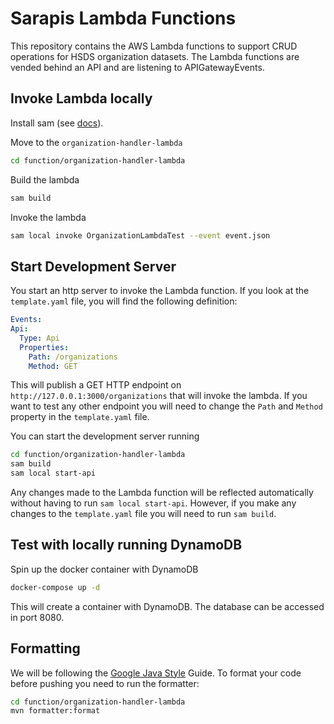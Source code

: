 # Sarapis Lambda Functions
This repository contains the AWS Lambda functions to support CRUD operations for HSDS organization datasets. The Lambda
functions are vended behind an API and are listening to APIGatewayEvents.

## Invoke Lambda locally
Install sam (see [docs](https://docs.aws.amazon.com/serverless-application-model/latest/developerguide/install-sam-cli.html#install-sam-cli-instructions)).

Move to the `organization-handler-lambda`
```bash
cd function/organization-handler-lambda
```
Build the lambda
```bash
sam build
```
Invoke the lambda
```bash
sam local invoke OrganizationLambdaTest --event event.json
```

## Start Development Server
You start an http server to invoke the Lambda function. If you look at the
`template.yaml` file, you will find the following definition:
```yaml
Events:
Api:
  Type: Api
  Properties:
    Path: /organizations
    Method: GET
```
This will publish a GET HTTP endpoint on `http://127.0.0.1:3000/organizations` that will invoke the lambda.
If you want to test any other endpoint you will need to change the `Path` and `Method` property in the `template.yaml` file.

You can start the development server running
```bash
cd function/organization-handler-lambda
sam build
sam local start-api
```
Any changes made to the Lambda function will be reflected automatically without having to run
`sam local start-api`. However, if you make any changes to the `template.yaml` file you will need
to run `sam build`.

## Test with locally running DynamoDB
Spin up the docker container with DynamoDB
```bash
docker-compose up -d
```
This will create a container with DynamoDB. The database can be accessed in port 8080.

## Formatting
We will be following the [Google Java Style](https://google.github.io/styleguide/javaguide.html) Guide.
To format your code before pushing you need to run the formatter:
```bash
cd function/organization-handler-lambda
mvn formatter:format
```
